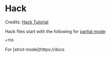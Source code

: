 # Hack

Credits: [Hack Tutorial](http://hacklang.org/tutorial.html)

Hack files start with the following for [partial mode](https://docs.hhvm.com/hack/typechecker/modes#partial-mode):

```
<?hh
```

For [strict mode](https://docs